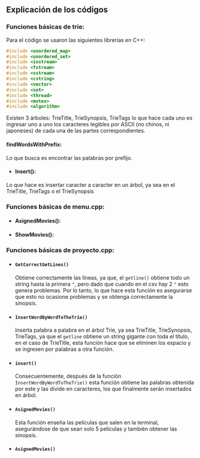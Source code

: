 ## Explicación de los códigos
### Funciones básicas de trie:
Para el código se usaron las siguientes librerías en C++:
```cpp
#include <unordered_map> 
#include <unordered_set>
#include <iostream>
#include <fstream>
#include <sstream>
#include <cstring>
#include <vector>
#include <set>
#include <thread>
#include <mutex>
#include <algorithm>
```
Existen 3 árboles: TrieTitle, TrieSynopsis, TrieTags lo que hace cada uno es ingresar uno a uno los caracteres legibles por ASCII (no chinos, ni japoneses) de cada una de las partes correspondientes.
#### findWordsWithPrefix:
Lo que busca es encontrar las palabras por prefijo.
- #### Insert():
Lo que hace es insertar caracter a caracter en un árbol, ya sea en el TrieTitle, TrieTags o el TrieSynopsis

### Funciones básicas de menu.cpp:
- #### AsignedMovies():
- #### ShowMovies():
### Funciones básicas de proyecto.cpp: 

- #### `GetCorrectGetLines()`
  Obtiene correctamente las líneas, ya que, el `getline()` obtiene todo un string hasta la primera `"`, pero dado que cuando en el csv hay 2 `"` esto genera problemas. Por lo tanto, lo que hace esta función es asegurarse que esto no ocasione problemas y se obtenga correctamente la sinopsis.
- #### `InsertWordByWordToTheTrie()`
  Inserta palabra a palabra en el árbol Trie, ya sea TrieTitle, TrieSynopsis, TrieTags, ya que el `getline` obtiene un string gigante con toda el título, en el caso de TrieTitle, esta función hace que se eliminen los espacio y se ingresen por palabras a otra función.
- #### `insert()`
  Consecuentemente, después de la función `InsertWordByWordToTheTrie()` esta función obtiene las palabras obtenida por este y las divide en caracteres, los que finalmente serán insertados en árbol.
- #### `AsignedMovies()`
  Esta función enseña las películas que salen en la terminal, asegurándose de que sean solo 5 películas y también obtener las sinopsis.
- #### `AsignedMovies()`






